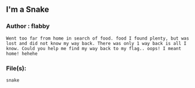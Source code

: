 ## I'm a Snake

### Author : flabby

```
Went too far from home in search of food. food I found plenty, but was lost and did not know my way back. There was only 1 way back is all I know. Could you help me find my way back to my flag.. oops! I meant home! hehehe
```

### File(s):
```
snake
```
